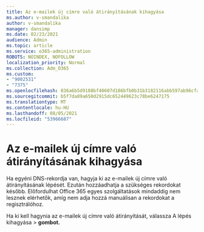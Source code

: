 ```yaml
---
title: Az e-mailek új címre való átirányításának kihagyása
ms.author: v-smandalika
author: v-smandalika
manager: dansimp
ms.date: 02/23/2021
audience: Admin
ms.topic: article
ms.service: o365-administration
ROBOTS: NOINDEX, NOFOLLOW
localization_priority: Normal
ms.collection: Adm_O365
ms.custom:
- "9002531"
- "7375"
ms.openlocfilehash: 036a6b5d9188bf40607d186bfb0b31b3182116abb597ab96cfad48f9b3026936
ms.sourcegitcommit: b5f7da89a650d2915dc652449623c78be6247175
ms.translationtype: MT
ms.contentlocale: hu-HU
ms.lasthandoff: 08/05/2021
ms.locfileid: "53966687"
---
```

# <a name="skip-redirecting-email-to-new-address"></a>Az e-mailek új címre való átirányításának kihagyása

Ha egyéni DNS-rekordja van, hagyja ki az e-mailek új címre való átirányításának lépését. Ezután hozzáadhatja a szükséges rekordokat később. Előfordulhat Office 365 egyes szolgáltatások mindaddig nem lesznek elérhetők, amíg nem adja hozzá manuálisan a rekordokat a regisztrálóhoz.

Ha ki kell hagynia az e-mailek új címre való átirányítását, válassza A lépés kihagyása > **gombot.**